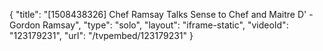 {
    "title": "[1508438326] Chef Ramsay Talks Sense to Chef and Maitre D' - Gordon Ramsay",
    "type": "solo",
    "layout": "iframe-static",
    "videoId": "123179231",
    "url": "\/tvpembed\/123179231"
}